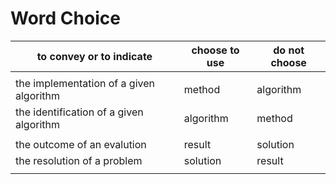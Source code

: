 # Word Choice

 to convey or to indicate              | choose to use   | do not choose
-------------------------------------|-----------------|------------
| |
  the implementation of a given algorithm  |  method | algorithm
  the identification of a given algorithm  |  algorithm | method
| |
 the outcome of an evalution          |  result | solution
 the resolution of a problem          |  solution | result
| |
